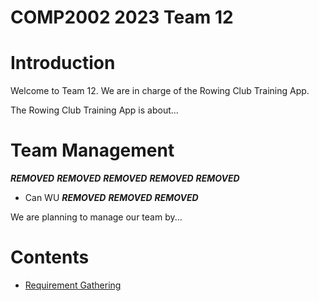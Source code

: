 COMP2002 2023 Team 12
=============================

# Introduction

Welcome to Team 12. We are in charge of the Rowing Club Training App.

The Rowing Club Training App is about...

# Team Management

***REMOVED***
***REMOVED***
***REMOVED***
***REMOVED***
***REMOVED***
- Can WU
***REMOVED***
***REMOVED***
***REMOVED***

We are planning to manage our team by...

# Contents

- [Requirement Gathering](reqs/requirementgathering.md)